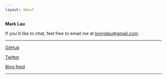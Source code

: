 ```yaml
---
layout: about
---
```


**Mark Lau**<br>
<!-- Hello, my name is Mark. I\'d call myself very junior programmer, web developer, art enthusiast, and recently started my career at IBM GDC working on a B2C project.
 -->

If you\'d like to chat, feel free to email me at lonnglau@gmail.com.

---

<div class="links">
  <a href="https://github.com/lonn" target="_blank">GitHub</a>

  <a href="https://twitter.com/lnglau" target="_blank">Twitter</a>

  <!-- <a href="#" target="_blank">###</a> -->

  <!-- <a href="#" target="_blank">###</a> -->

  <a href="/feed.xml" target="_blank">Blog feed</a>
</div>

---